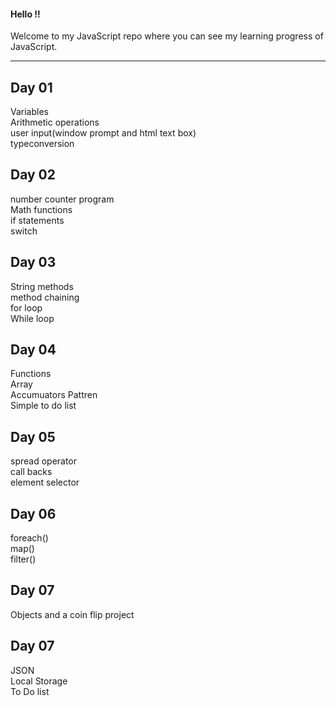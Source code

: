 <h4>Hello !!</h4>
Welcome to my JavaScript repo where you can see my learning progress of JavaScript.
<hr>
<h2>Day 01</h2>
Variables<br>
Arithmetic operations<br>
user input(window prompt and html text box)<br>
typeconversion<br>
<h2>Day 02</h2>
number counter program<br>
Math functions<br>
if statements<br>
switch<br>
<h2>Day 03</h2>
String methods<br>
method chaining<br>
for loop<br>
While loop<br>
<h2>Day 04</h2>
Functions<br>
Array<br>
Accumuators Pattren<br>
Simple to do list<br>
<h2>Day 05</h2>
spread operator<br>call backs<br>element selector<br>
<h2>Day 06</h2>
foreach()<br>map()<br>filter()<br>
<h2>Day 07</h2>
Objects and a coin flip project
<h2>Day 07</h2>
JSON <br>
Local Storage<br>
To Do list
